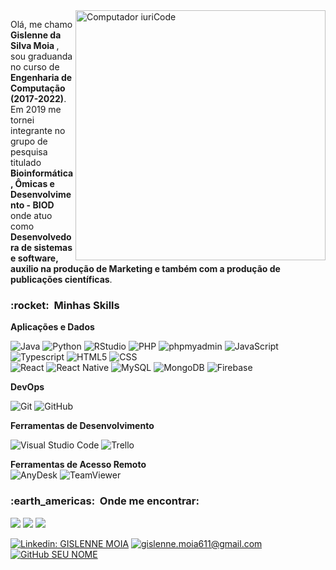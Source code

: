 <img src="https://raw.githubusercontent.com/MicaelliMedeiros/micaellimedeiros/master/image/computer-illustration.png" min-width="400px" max-width="400px" width="400px" align="right" alt="Computador iuriCode">

<p align="left"> 
  Olá, me chamo <strong> Gislenne da Silva Moia </strong> , sou graduanda no curso de <strong> Engenharia de Computação (2017-2022)</strong>. <br>
  Em 2019 me tornei integrante no grupo de pesquisa titulado <strong> Bioinformática, Ômicas e Desenvolvimento - BIOD </strong> onde atuo como <strong> Desenvolvedora de sistemas e software, auxilio na produção de Marketing e também com a produção de publicações científicas</strong>.<br>
</p>

<h3> :rocket: &nbsp;Minhas Skills </h3>

**Aplicações e Dados**

  ![Java](https://img.shields.io/badge/-Java-333333?style=flat&logo=Java&logoColor=ff0000)
  ![Python](https://img.shields.io/badge/-Python-333333?style=flat&logo=Python&logoColor=007396)
  ![RStudio](https://img.shields.io/badge/-RStudio-333333?style=flat&logo=RStudio&logoColor=007396)
  ![PHP](https://img.shields.io/badge/-php-333333?style=flat&logo=php)
  ![phpmyadmin](https://img.shields.io/badge/-phpmyadmin-333333?style=flat&logo=phpmyadmin)
  ![JavaScript](https://img.shields.io/badge/-JavaScript-333333?style=flat&logo=javascript)
  ![Typescript](https://img.shields.io/badge/-Typescript-333333?style=flat&logo=Typescript)
  ![HTML5](https://img.shields.io/badge/-HTML5-333333?style=flat&logo=HTML5)
  ![CSS](https://img.shields.io/badge/-CSS-333333?style=flat&logo=CSS3&logoColor=1572B6)  
  ![React](https://img.shields.io/badge/-React-333333?style=flat&logo=react)
  ![React Native](https://img.shields.io/badge/-React%20Native-333333?style=flat&logo=react)
  ![MySQL](https://img.shields.io/badge/-MySQL-333333?style=flat&logo=mysql)
  ![MongoDB](https://img.shields.io/badge/-mongodb-333333?style=flat&logo=mongodb)
  ![Firebase](https://img.shields.io/badge/-firebase-333333?style=flat&logo=firebase)

**DevOps**

  ![Git](https://img.shields.io/badge/-Git-333333?style=flat&logo=git)
  ![GitHub](https://img.shields.io/badge/-GitHub-333333?style=flat&logo=github)

**Ferramentas de Desenvolvimento**

  ![Visual Studio Code](https://img.shields.io/badge/-Visual%20Studio%20Code-333333?style=flat&logo=visual-studio-code&logoColor=007ACC)
  ![Trello](https://img.shields.io/badge/-Trello-333333?style=flat&logo=trello&logoColor=007ACC)
  
**Ferramentas de Acesso Remoto**  
  ![AnyDesk](https://img.shields.io/badge/-AnyDesk-333333?style=flat&logo=AnyDesk)
  ![TeamViewer](https://img.shields.io/badge/-TeamViewer-333333?style=flat&logo=TeamViewer)
<br/>

<h3> :earth_americas: &nbsp;Onde me encontrar: </h3> 

<p align="left">
  <a href="#" alt="Gmail">
  <img src="https://img.shields.io/badge/-Gmail-FF0000?style=flat-square&labelColor=FF0000&logo=gmail&logoColor=white&link=https://mail.google.com/mail/u/0/?tab=rm&ogbl#inbox" /></a>

  <a href="#" alt="Linkedin">
  <img src="https://img.shields.io/badge/-Linkedin-0e76a8?style=flat-square&logo=Linkedin&logoColor=white&link=linkedin.com/in/gislenne-moia-b274ab170" /></a>

  <a href="#" alt="Instagram">
  <img src="https://img.shields.io/badge/-Instagram-DF0174?style=flat-square&labelColor=DF0174&logo=instagram&logoColor=white&link=https://www.instagram.com/gislenne.moia/"/></a>
</p>  

[![Linkedin: GISLENNE MOIA](https://img.shields.io/badge/-USERNAME-blue?style=flat-square&logo=Linkedin&logoColor=white&link=linkedin.com/in/gislenne-moia-b274ab170)](linkedin.com/in/gislenne-moia-b274ab170)
[![gislenne.moia611@gmail.com](https://img.shields.io/badge/-gislenne.moia611@gmail.com-006bed?style=flat-square&logo=Gmail&logoColor=white&link=mailto:gislenne.moia611@gmail.com)](mailto:gislenne..moia611@gmail.com)
[![GitHub SEU NOME]( https://img.shields.io/github/followers/VanessaSwerts?label=follow&style=social)](LINK-DO-SEU-GITHUB)

<!---
Gislenne/Gislenne is a ✨ special ✨ repository because its `README.md` (this file) appears on your GitHub profile.
You can click the Preview link to take a look at your changes.
--->

